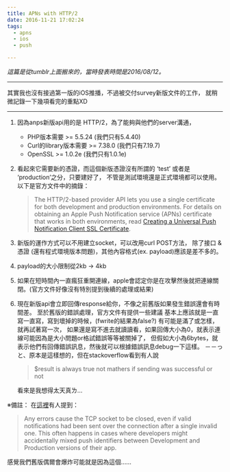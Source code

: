 ```yaml
---
title: APNs with HTTP/2
date: 2016-11-21 17:02:24
tags: 
  - apns
  - ios 
  - push

---
```


*這篇是從tumblr上面搬來的，當時發表時間是2016/08/12。*

---

其實我也沒有接過第一版的iOS推播，不過被交付survey新版文件的工作， 就稍微記錄一下幾項看完的重點XD

<!-- more -->

---

1. 因為anps新版api用的是 HTTP/2，為了能夠與他們的server溝通，
	- PHP版本需要 >= 5.5.24 (我們只有5.4.40)
	- Curl的library版本需要 >= 7.38.0 (我們只有7.19.7)
	- OpenSSL >= 1.0.2e (我們只有1.0.1e)

2. 看起來它需要新的憑證，而這個新版憑證沒有所謂的 ‘test’ 或者是 ‘production’之分，只要建好了， 不管是測試環境還是正式環境都可以使用。以下是官方文件中的摘錄：
	> The HTTP/2-based provider API lets you use a single certificate for both development and production environments. For details on obtaining an Apple Push Notification service (APNs) certificate that works in both environments, read [Creating a Universal Push Notification Client SSL Certificate](https://developer.apple.com/library/content/documentation/IDEs/Conceptual/AppDistributionGuide/AddingCapabilities/AddingCapabilities.html#//apple_ref/doc/uid/TP40012582-CH26-SW11).

3. 新版的運作方式可以不用建立socket，可以改用curl POST方法， 除了接口 & 憑證 (還有程式環境版本問題)，其他內容格式(ex. payload)應該是差不多的。

4. payload的大小限制從2kb -> 4kb

5. 如果在短時間內一直瘋狂重開連線，apple會認定你是在攻擊然後就把連線關閉。(官方文件好像沒有特別提到後續的處理或結果)

6. 現在新版api會立即回傳response給你，不像之前舊版如果發生錯誤還會有時間差。 至於舊版的錯誤處理，官方文件有提供一些建議 基本上應該就是一直寫一直寫，寫到壞掉的時候，(fwrite的結果為false?) 有可能是滿了或怎樣，就再試著寫一次， 如果還是寫不進去就讀讀看，如果回傳大小為0，就表示連線可能因為是大小問題or格試錯誤等等被關掉了， 但假如大小為6bytes，就表示他們有回傳錯誤訊息，然後就可以根據錯誤訊息debug一下這樣。 －－っと、原本是這樣想的，但在stackoverflow看到有人說
	> $result is always true not mathers if sending was successful or not

	看來是我想得太天真ㄌ…

※備註：
在[這裡](https://onesignal.com/blog/apple-just-released-http2-support-for-their-push-notification-api/)有人提到：
> Any errors cause the TCP socket to be closed, even if valid notifications had been sent over the connection after a single invalid one. This often happens in cases where developers might accidentally mixed push identifiers between Development and Production versions of their app.

感覺我們舊版偶爾會爆炸可能就是因為這個…… 